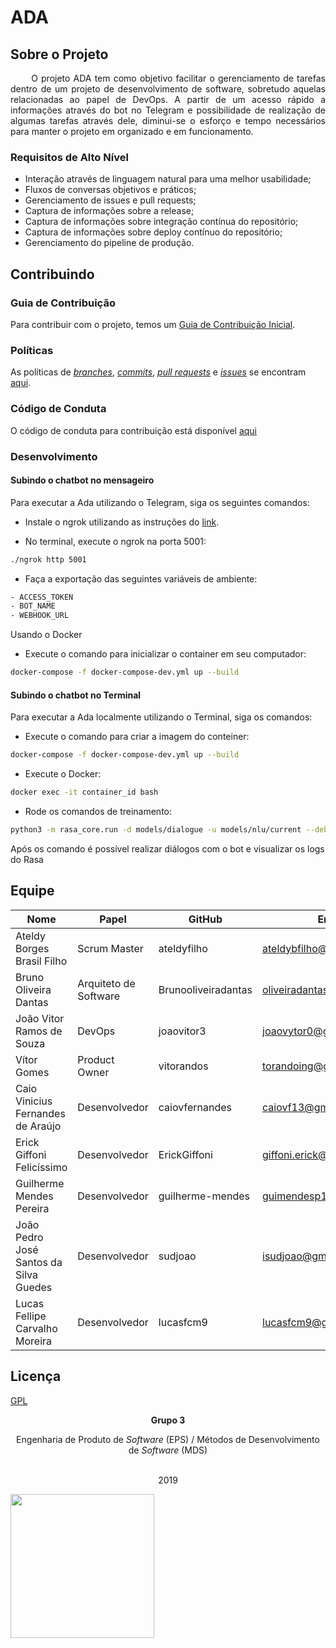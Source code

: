 # ADA

## Sobre o Projeto   

<p align="justify"> &emsp;&emsp;
  O projeto ADA tem como objetivo facilitar o gerenciamento de tarefas dentro de um projeto de desenvolvimento de software, sobretudo aquelas relacionadas ao papel de DevOps. A partir de um acesso rápido a informações através do bot no Telegram e possibilidade de realização de algumas tarefas através dele, diminui-se o esforço e tempo necessários para manter o projeto em organizado e em funcionamento.</p>

### Requisitos de Alto Nível
* Interação através de linguagem natural para uma melhor usabilidade;
* Fluxos de conversas objetivos e práticos;
* Gerenciamento de issues e pull requests;
* Captura de informações sobre a release;
* Captura de informações sobre integração contínua do repositório;
* Captura de informações sobre deploy contínuo do repositório;
* Gerenciamento do pipeline de produção.

## Contribuindo

### Guia de Contribuição

Para contribuir com o projeto, temos um [Guia de Contribuição Inicial](https://github.com/fga-eps-mds/2019.1-Grupo-3/blob/master/CONTRIBUTING.md).

### Políticas

As políticas de _[branches](https://fga-eps-mds.github.io/2019.1-Grupo-3/#/docs/policies/branches)_, _[commits](https://fga-eps-mds.github.io/2019.1-Grupo-3/#/docs/policies/commits)_, _[pull requests](https://fga-eps-mds.github.io/2019.1-Grupo-3/#/docs/policies/pull_request)_ e _[issues](https://fga-eps-mds.github.io/2019.1-Grupo-3/#/docs/policies/issues)_ se encontram [aqui](https://fga-eps-mds.github.io/2019.1-Grupo-3/#/docs/policies/policies).

### Código de Conduta

O código de conduta para contribuição está disponível [aqui](https://github.com/fga-eps-mds/2019.1-Grupo-3/blob/master/CODE_OF_CONDUCT.md)

### Desenvolvimento

#### Subindo o chatbot no mensageiro

Para executar a Ada utilizando o Telegram, siga os seguintes comandos:

* Instale o ngrok utilizando as instruções do [link](https://ngrok.com/download).

* No terminal, execute o ngrok na porta 5001:

```sh
./ngrok http 5001
```

* Faça a exportação das seguintes variáveis de ambiente:

```sh
- ACCESS_TOKEN
- BOT_NAME
- WEBHOOK_URL
``` 

Usando o Docker

* Execute o comando para inicializar o container em seu computador:

```sh
docker-compose -f docker-compose-dev.yml up --build
```

#### Subindo o chatbot no Terminal

Para executar a Ada localmente utilizando o Terminal, siga os comandos:

* Execute o comando para criar a imagem do conteiner:

```sh
docker-compose -f docker-compose-dev.yml up --build
```

* Execute o Docker:

```sh
docker exec -it container_id bash
```

* Rode os comandos de treinamento:

```sh
python3 -m rasa_core.run -d models/dialogue -u models/nlu/current --debug --endpoints endpoints.yml
```
Após os comando é possível realizar diálogos com o bot e visualizar os logs do Rasa


## Equipe

| Nome | Papel | GitHub | Email |
| --- | --- | --- | --- |
| Ateldy Borges Brasil Filho | Scrum Master | ateldyfilho | ateldybfilho@gmail.com |
| Bruno Oliveira Dantas | Arquiteto de Software | Brunooliveiradantas | oliveiradantas96@gmail.com |
| João Vitor Ramos de Souza | DevOps | joaovitor3 | joaovytor0@gmail.com |
| Vítor Gomes | Product Owner | vitorandos | torandoing@gmail.com |
| Caio Vinicius Fernandes de Araújo | Desenvolvedor | caiovfernandes | caiovf13@gmail.com |
| Erick Giffoni Felicíssimo | Desenvolvedor | ErickGiffoni | giffoni.erick@gmail.com |
| Guilherme Mendes Pereira | Desenvolvedor | guilherme-mendes | guimendesp12@gmail.com |
| João Pedro José Santos da Silva Guedes | Desenvolvedor | sudjoao | isudjoao@gmail.com |
| Lucas Fellipe Carvalho Moreira | Desenvolvedor | lucasfcm9 | lucasfcm9@gmail.com |

## Licença

[GPL](https://opensource.org/licenses/GPL-3.0)


<p align="center"><b>Grupo 3</b></p>
<p align="center">Engenharia de Produto de <i>Software</i> (EPS) / Métodos de Desenvolvimento de <i>Software</i> (MDS)<br /><br />
<p align="center">2019</p>
<a href="https://fga.unb.br" target="_blank"><img width="230"src="https://4.bp.blogspot.com/-0aa6fAFnSnA/VzICtBQgciI/AAAAAAAARn4/SxVsQPFNeE0fxkCPVgMWbhd5qIEAYCMbwCLcB/s1600/unb-gama.png"></a>
</p>